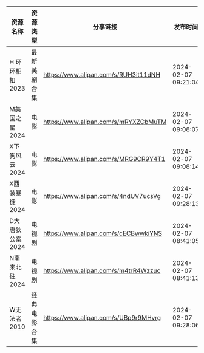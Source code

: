 | 资源名称       | 资源类型   | 分享链接                                 | 发布时间                |
| ---------- | ------ | ------------------------------------ | ------------------- |
| H 环环相扣2023 | 最新美剧合集 | https://www.alipan.com/s/RUH3it11dNH | 2024-02-07 09:21:04 |
| M美国之星2024  | 电影     | https://www.alipan.com/s/mRYXZCbMuTM | 2024-02-07 09:08:07 |
| X下狗风云2024  | 电影     | https://www.alipan.com/s/MRG9CR9Y4T1 | 2024-02-07 09:08:14 |
| X西装暴徒2024  | 电影     | https://www.alipan.com/s/4ndUV7ucsVg | 2024-02-07 09:28:13 |
| D大唐狄公案2024 | 电视剧    | https://www.alipan.com/s/cECBwwkiYNS | 2024-02-07 08:41:05 |
| N南来北往2024  | 电视剧    | https://www.alipan.com/s/m4trR4Wzzuc | 2024-02-07 08:41:13 |
| W无法者2010   | 经典电影合集 | https://www.alipan.com/s/UBp9r9MHvrg | 2024-02-07 09:28:06 |
